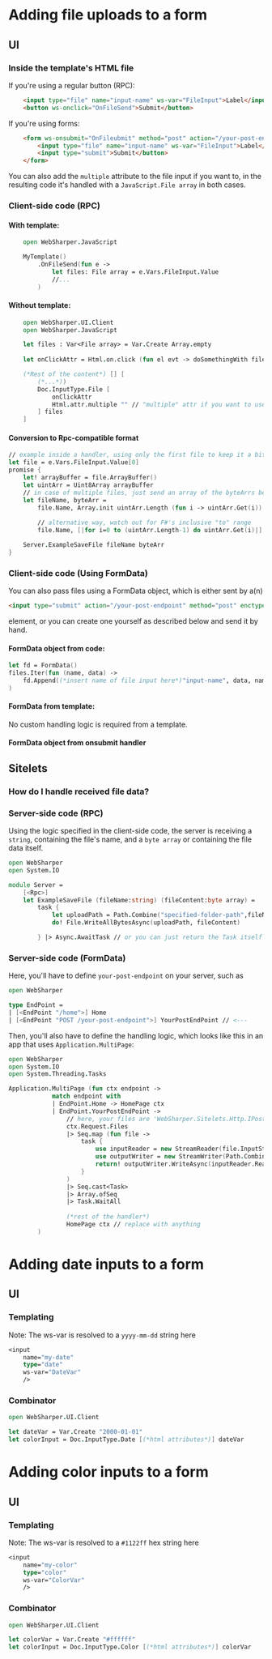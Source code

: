 # Adding file uploads to a form
## UI

### Inside the template's HTML file
If you're using a regular button (RPC):
```html
    <input type="file" name="input-name" ws-var="FileInput">Label</input>
    <button ws-onclick="OnFileSend">Submit</button>
```

If you're using forms:
```html
    <form ws-onsubmit="OnFileubmit" method="post" action="/your-post-endpoint">
        <input type="file" name="input-name" ws-var="FileInput">Label</input>
        <input type="submit">Submit</button>
    </form>
```
You can also add the `multiple` attribute to the file input if you want to, in the resulting code it's handled with a `JavaScript.File array` in both cases.

### Client-side code (RPC)

#### With template:
```fsharp
    open WebSharper.JavaScript

    MyTemplate()
        .OnFileSend(fun e ->
            let files: File array = e.Vars.FileInput.Value
            //...
        )
```

#### Without template:
```fsharp
    open WebSharper.UI.Client
    open WebSharper.JavaScript

    let files : Var<File array> = Var.Create Array.empty
    
    let onClickAttr = Html.on.click (fun el evt -> doSomethingWith files.Value)

    (*Rest of the content*) [] [
        (*...*))
        Doc.InputType.File [
            onClickAttr
            Html.attr.multiple "" // "multiple" attr if you want to use that
        ] files
    ]
```

#### Conversion to Rpc-compatible format
```fsharp
// example inside a handler, using only the first file to keep it a bit more readable
let file = e.Vars.FileInput.Value[0]
promise {
    let! arrayBuffer = file.ArrayBuffer()
    let uintArr = Uint8Array arrayBuffer
    // in case of multiple files, just send an array of the byteArrs below
    let fileName, byteArr = 
        file.Name, Array.init uintArr.Length (fun i -> uintArr.Get(i)) // or just (uintArr.Get)
        
        // alternative way, watch out for F#'s inclusive "to" range
        file.Name, [|for i=0 to (uintArr.Length-1) do uintArr.Get(i)|]

    Server.ExampleSaveFile fileName byteArr
}


```

### Client-side code (Using FormData)
You can also pass files using a FormData object, which is either sent by a(n) 
```html
<input type="submit" action="/your-post-endpoint" method="post" enctype="multipart/form-data"/>
``` 
element, or you can create one yourself as described below and send it by hand. 

#### FormData object from code:
```fsharp
let fd = FormData()
files.Iter(fun (name, data) -> 
    fd.Append((*insert name of file input here*)"input-name", data, name)
)
```

#### FormData from template:
No custom handling logic is required from a template.

#### FormData object from onsubmit handler

## Sitelets

### How do I handle received file data?

### Server-side code (RPC)

Using the logic specified in the client-side code, the server is receiving a `string`, containing the file's name, and a `byte array` or containing the file data itself.
```fsharp
open WebSharper
open System.IO

module Server = 
    [<Rpc>]
    let ExampleSaveFile (fileName:string) (fileContent:byte array) =
        task {
            let uploadPath = Path.Combine("specified-folder-path",fileName)
            do! File.WriteAllBytesAsync(uploadPath, fileContent)

        } |> Async.AwaitTask // or you can just return the Task itself

```

### Server-side code (FormData)

Here, you'll have to define `your-post-endpoint` on your server, such as
```fsharp
open WebSharper

type EndPoint =
| [<EndPoint "/home">] Home
| [<EndPoint "POST /your-post-endpoint">] YourPostEndPoint // <---
```
Then, you'll also have to define the handling logic, which looks like this in an app that uses `Application.MultiPage`:
```fsharp
open WebSharper
open System.IO
open System.Threading.Tasks

Application.MultiPage (fun ctx endpoint ->
            match endpoint with
            | EndPoint.Home -> HomePage ctx
            | EndPoint.YourPostEndPoint ->
                // here, your files are 'WebSharper.Sitelets.Http.IPostedFile's
                ctx.Request.Files
                |> Seq.map (fun file ->
                    task {
                        use inputReader = new StreamReader(file.InputStream) 
                        use outputWriter = new StreamWriter(Path.Combine("specified-folder-path",file.FileName))
                        return! outputWriter.WriteAsync(inputReader.ReadToEnd())
                    }
                )
                |> Seq.cast<Task>
                |> Array.ofSeq
                |> Task.WaitAll
                
                (*rest of the handler*)
                HomePage ctx // replace with anything
        )
```

# Adding date inputs to a form
## UI
### Templating

Note: The ws-var is resolved to a `yyyy-mm-dd` string here
```fsharp
<input
    name="my-date"
    type="date"
    ws-var="DateVar"
    />
```

### Combinator

```fsharp
open WebSharper.UI.Client

let dateVar = Var.Create "2000-01-01"
let colorInput = Doc.InputType.Date [(*html attributes*)] dateVar
```


# Adding color inputs to a form
## UI
### Templating

Note: The ws-var is resolved to a `#1122ff` hex string here
```fsharp
<input
    name="my-color"
    type="color"
    ws-var="ColorVar"
    />
```

### Combinator

```fsharp
open WebSharper.UI.Client

let colorVar = Var.Create "#ffffff"
let colorInput = Doc.InputType.Color [(*html attributes*)] colorVar
```

